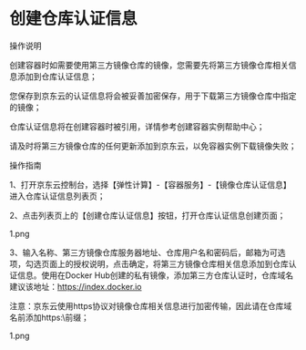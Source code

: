 
# 创建仓库认证信息

操作说明

创建容器时如需要使用第三方镜像仓库的镜像，您需要先将第三方镜像仓库相关信息添加到仓库认证信息；

您保存到京东云的认证信息将会被妥善加密保存，用于下载第三方镜像仓库中指定的镜像；

仓库认证信息将在创建容器时被引用，详情参考创建容器实例帮助中心；

请及时将第三方镜像仓库的任何更新添加到京东云，以免容器实例下载镜像失败；

操作指南

1、打开京东云控制台，选择【弹性计算】-【容器服务】-【镜像仓库认证信息】进入仓库认证信息列表页；

2、点击列表页上的【创建仓库认证信息】按钮，打开仓库认证信息创建页面；

1.png

3、输入名称、第三方镜像仓库服务器地址、仓库用户名和密码后，邮箱为可选项，勾选页面上的授权说明，点击确定，将第三方镜像仓库相关信息添加到仓库认证信息。使用在Docker Hub创建的私有镜像，添加第三方仓库认证时，仓库域名建议该地址：https://index.docker.io      

注意：京东云使用https协议对镜像仓库相关信息进行加密传输，因此请在仓库域名前添加https:\\前缀；

1.png